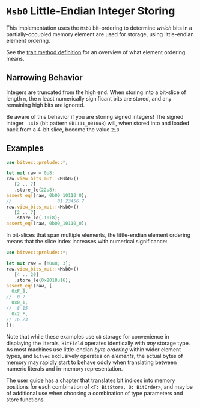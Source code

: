 # `Msb0` Little-Endian Integer Storing

This implementation uses the `Msb0` bit-ordering to determine *which* bits in a
partially-occupied memory element are used for storage, using little-endian
element ordering.

See the [trait method definition][orig] for an overview of what element ordering
means.

## Narrowing Behavior

Integers are truncated from the high end. When storing into a bit-slice of
length `n`, the `n` least numerically significant bits are stored, and any
remaining high bits are ignored.

Be aware of this behavior if you are storing signed integers! The signed integer
`-14i8` (bit pattern `0b1111_0010u8`) will, when stored into and loaded back
from a 4-bit slice, become the value `2i8`.

## Examples

```rust
use bitvec::prelude::*;

let mut raw = 0u8;
raw.view_bits_mut::<Msb0>()
   [2 .. 7]
   .store_le(22u8);
assert_eq!(raw, 0b00_10110_0);
//                 01 23456 7
raw.view_bits_mut::<Msb0>()
   [2 .. 7]
   .store_le(-10i8);
assert_eq!(raw, 0b00_10110_0);
```

In bit-slices that span multiple elements, the little-endian element ordering
means that the slice index increases with numerical significance:

```rust
use bitvec::prelude::*;

let mut raw = [!0u8; 3];
raw.view_bits_mut::<Msb0>()
   [4 .. 20]
   .store_le(0x2018u16);
assert_eq!(raw, [
  0xF_8,
//  0 7
  0x0_1,
//  8 15
  0x2_F,
// 16 23
]);
```

Note that while these examples use `u8` storage for convenience in displaying
the literals, `BitField` operates identically with *any* storage type. As most
machines use little-endian *byte ordering* within wider element types, and
`bitvec` exclusively operates on *elements*, the actual bytes of memory may
rapidly start to behave oddly when translating between numeric literals and
in-memory representation.

The [user guide] has a chapter that translates bit indices into memory positions
for each combination of `<T: BitStore, O: BitOrder>`, and may be of additional
use when choosing a combination of type parameters and store functions.

[orig]: crate::field::BitField::store_le
[user guide]: https://ferrilab.github.io/bitvec/memory-layout
